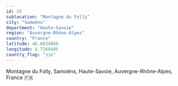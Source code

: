 ```yaml
---
id: 55
sublocation: "Montagne du Folly"
city: "Samoëns"
department: "Haute-Savoie"
region: "Auvergne-Rhône-Alpes"
country: "France"
latitude: 46.0834066
longitude: 6.7269485
country_flag: "🇫🇷"
---
```

Montagne du Folly, Samoëns, Haute-Savoie, Auvergne-Rhône-Alpes, France 🇫🇷